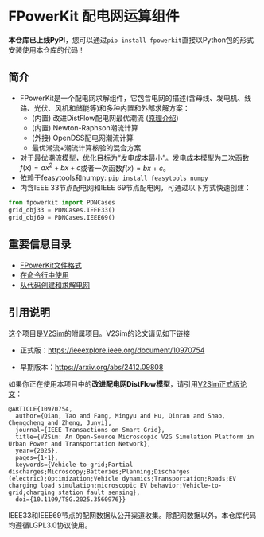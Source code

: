 # FPowerKit 配电网运算组件
**本仓库已上线PyPI**，您可以通过`pip install fpowerkit`直接以Python包的形式安装使用本仓库的代码！

## 简介
- FPowerKit是一个配电网求解组件，它包含电网的描述(含母线、发电机、线路、光伏、风机和储能等)和多种内置和外部求解方案：
    + (内置) 改进DistFlow配电网最优潮流 ([原理介绍](docs/principle.md))
    + (内置) Newton-Raphson潮流计算
    + (外接) OpenDSS配电网潮流计算
    + 最优潮流+潮流计算核验的混合方案
- 对于最优潮流模型，优化目标为“发电成本最小”。发电成本模型为二次函数$f(x)=ax^2+bx+c$或者一次函数$f(x)=bx+c$。
- 依赖于feasytools和numpy: `pip install feasytools numpy`
- 内含IEEE 33节点配电网和IEEE 69节点配电网，可通过以下方式快速创建：
```py
from fpowerkit import PDNCases
grid_obj33 = PDNCases.IEEE33()
grid_obj69 = PDNCases.IEEE69()
```

## 重要信息目录
+ [FPowerKit文件格式](docs/xml_file.md)
+ [在命令行中使用](docs/cmd.md)
+ [从代码创建和求解电网](docs/develop.md)

## 引用说明
这个项目是[V2Sim](https://gitee.com/fmy_xfk/v2sim)的附属项目。V2Sim的论文请见如下链接

- 正式版：https://ieeexplore.ieee.org/document/10970754

- 早期版本：https://arxiv.org/abs/2412.09808

如果你正在使用本项目中的**改进配电网DistFlow模型**，请引用[V2Sim正式版论文](https://ieeexplore.ieee.org/document/10970754)：

```
@ARTICLE{10970754,
  author={Qian, Tao and Fang, Mingyu and Hu, Qinran and Shao, Chengcheng and Zheng, Junyi},
  journal={IEEE Transactions on Smart Grid}, 
  title={V2Sim: An Open-Source Microscopic V2G Simulation Platform in Urban Power and Transportation Network}, 
  year={2025},
  pages={1-1},
  keywords={Vehicle-to-grid;Partial discharges;Microscopy;Batteries;Planning;Discharges (electric);Optimization;Vehicle dynamics;Transportation;Roads;EV charging load simulation;microscopic EV behavior;Vehicle-to-grid;charging station fault sensing},
  doi={10.1109/TSG.2025.3560976}}

```

IEEE33和IEEE69节点的配网数据从公开渠道收集。除配网数据以外，本仓库代码均遵循LGPL3.0协议使用。
